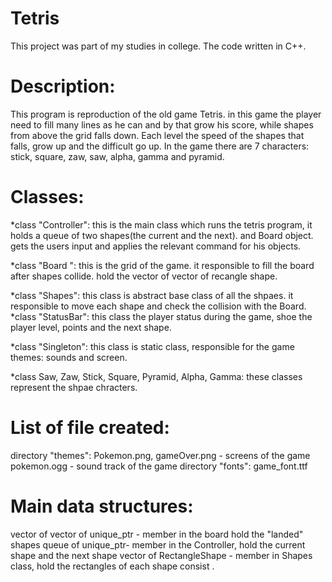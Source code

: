 # Tetris

This project was part of my studies in college. The code written in C++. 

# Description:

This program is reproduction of the old game Tetris. in this game the player need to fill many lines as he can and by that grow
his score, while shapes from above the grid falls down. Each level the speed of the shapes that falls, grow up and the difficult
go up. In the game there are 7 characters: stick, square, zaw, saw, alpha, gamma and pyramid.

# Classes:

*class "Controller": this is the main class which runs the tetris program, it holds a queue of two shapes(the current and the next).
		and Board object. gets the users input and applies the relevant command for his objects.

*class "Board ": this is the grid of the game. it responsible to fill the board after shapes collide. 
	         hold the vector of vector of recangle shape.

*class "Shapes": this class is abstract base class of all the shpaes. it responsible to move each shape and check the collision with 
	          the Board.
*class "StatusBar": this class the player status during the game, shoe the player level, points and the next shape.

*class "Singleton": this class is static class, responsible for the game themes: sounds and screen.

*class Saw, Zaw, Stick, Square, Pyramid, Alpha, Gamma: these classes represent the shpae chracters. 

# List of file created:

directory "themes":
Pokemon.png, gameOver.png - screens of the game
pokemon.ogg - sound track of the game
directory "fonts":
game_font.ttf 

# Main data structures:

vector of vector of unique_ptr<RectangleShape> - member in the board hold the "landed" shapes
queue of unique_ptr<Shape>- member in the Controller, hold the current shape and the next shape
vector of RectangleShape - member in Shapes class, hold the rectangles of each shape consist .
 

